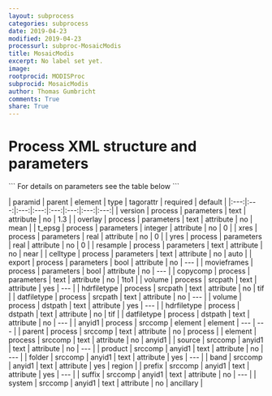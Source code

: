 ```yaml
---
layout: subprocess
categories: subprocess
date: 2019-04-23
modified: 2019-04-23
processurl: subproc-MosaicModis
title: MosaicModis
excerpt: No label set yet.
image: 
rootprocid: MODISProc
subprocid: MosaicModis
author: Thomas Gumbricht
comments: True
share: True
---
```


<h1 class='foot-description'>Process XML structure and parameters</h1>
```
For details on parameters see the table below
<?xml version="1.0" ?>
<process>
  <!--Generated from python-->
  <userproj plotid="yourplotid" projectid="yourprojectid" siteid="yoursiteid" system="systemid" tractid="yourtractid" userid="youruserid"/>
  <period endday="DD" endmonth="MM" endyear="YYYY" seasonendday="DD" seasonendmonth="MM" seasonstartday="DD" seasonstartmonth="MM" startday="DD" startmonth="MM" startyear="YYYY" timestep="timestep"/>
  <parameters celltype="txtstring" copycomp="txtstring" export="True/False" movieframes="True/False" overlay="txtstring" resample="txtstring" t_epsg="xyz" version="txtstring" xres="xyz.abc" yres="xyz.abc"/>
  <srcpath datfiletype="txtstring" hdrfiletype="txtstring" volume="txtstring"/>
  <dstpath datfiletype="txtstring" hdrfiletype="txtstring" volume="txtstring"/>
  <srccomp element="txtstring" parent="txtstring">
    <anyid1 band="txtstring" folder="txtstring" prefix="txtstring" product="txtstring" source="txtstring" suffix="txtstring" system="txtstring"/>
  </srccomp>
</process>
```

| paramid | parent | element | type | tagorattr | required | default |
|:---:|:---:|:---:|:---:|:---:|:---:|:---:|:---:|
| version | process | parameters | text | attribute | no | 1.3 |
| overlay | process | parameters | text | attribute | no | mean |
| t_epsg | process | parameters | integer | attribute | no | 0 |
| xres | process | parameters | real | attribute | no | 0 |
| yres | process | parameters | real | attribute | no | 0 |
| resample | process | parameters | text | attribute | no | near |
| celltype | process | parameters | text | attribute | no | auto |
| export | process | parameters | bool | attribute | no | --- |
| movieframes | process | parameters | bool | attribute | no | --- |
| copycomp | process | parameters | text | attribute | no | 1to1 |
| volume | process | srcpath | text | attribute | yes | --- |
| hdrfiletype | process | srcpath | text | attribute | no | tif |
| datfiletype | process | srcpath | text | attribute | no | --- |
| volume | process | dstpath | text | attribute | yes | --- |
| hdrfiletype | process | dstpath | text | attribute | no | tif |
| datfiletype | process | dstpath | text | attribute | no | --- |
| anyid1 | process | srccomp | element | element | --- | --- |
| parent | process | srccomp | text | attribute | no | process |
| element | process | srccomp | text | attribute | no | anyid1 |
| source | srccomp | anyid1 | text | attribute | no | --- |
| product | srccomp | anyid1 | text | attribute | no | --- |
| folder | srccomp | anyid1 | text | attribute | yes | --- |
| band | srccomp | anyid1 | text | attribute | yes | region |
| prefix | srccomp | anyid1 | text | attribute | yes | --- |
| suffix | srccomp | anyid1 | text | attribute | no | --- |
| system | srccomp | anyid1 | text | attribute | no | ancillary |
